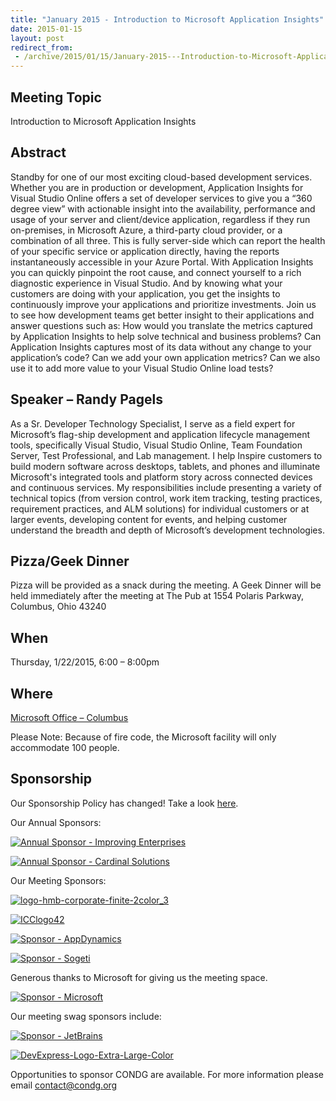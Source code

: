 ```yaml
---
title: "January 2015 - Introduction to Microsoft Application Insights"
date: 2015-01-15
layout: post
redirect_from:
 - /archive/2015/01/15/January-2015---Introduction-to-Microsoft-Application-Insights.aspx
---
```


## Meeting Topic

Introduction to Microsoft Application Insights

## Abstract

Standby for one of our most exciting cloud-based development services. Whether you are in production or development, Application Insights for Visual Studio Online offers a set of developer services to give you a “360 degree view” with actionable insight into the availability, performance and usage of your server and client/device application, regardless if they run on-premises, in Microsoft Azure, a third-party cloud provider, or a combination of all three. This is fully server-side which can report the health of your specific service or application directly, having the reports instantaneously accessible in your Azure Portal. With Application Insights you can quickly pinpoint the root cause, and connect yourself to a rich diagnostic experience in Visual Studio. And by knowing what your customers are doing with your application, you get the insights to continuously improve your applications and prioritize investments. Join us to see how development teams get better insight to their applications and answer questions such as: How would you translate the metrics captured by Application Insights to help solve technical and business problems? Can Application Insights captures most of its data without any change to your application’s code? Can we add your own application metrics? Can we also use it to add more value to your Visual Studio Online load tests?

## Speaker – Randy Pagels

As a Sr. Developer Technology Specialist, I serve as a field expert for Microsoft’s flag-ship development and application lifecycle management tools, specifically Visual Studio, Visual Studio Online, Team Foundation Server, Test Professional, and Lab management. I help Inspire customers to build modern software across desktops, tablets, and phones and illuminate Microsoft's integrated tools and platform story across connected devices and continuous services. My responsibilities include presenting a variety of technical topics (from version control, work item tracking, testing practices, requirement practices, and ALM solutions) for individual customers or at larger events, developing content for events, and helping customer understand the breadth and depth of Microsoft’s development technologies.

## Pizza/Geek Dinner

Pizza will be provided as a snack during the meeting. A Geek Dinner will be held immediately after the meeting at The Pub at 1554 Polaris Parkway,      
Columbus, Ohio 43240

## When

Thursday, 1/22/2015, 6:00 – 8:00pm

## Where

[Microsoft Office – Columbus](http://maps.google.com/maps?f=q&amp;hl=en&amp;q=8800+Lyra+Dr.+Columbus,+OH+43240&amp;om=1)

Please Note: Because of fire code, the Microsoft facility will only accommodate 100 people.

## Sponsorship

Our Sponsorship Policy has changed! Take a look [here](http://www.condg.org/documents/Sponsorship%20Policy.pdf).

Our Annual Sponsors:

[![Annual Sponsor - Improving Enterprises](http://condg.org/images/condg_org/Windows-Live-Writer/January-2013-Meeting-Announcement--_DBCD/clip_image0013_836cae65-6416-43f8-9634-cdf52c5f00a8.jpg "Annual Sponsor - Improving Enterprises")](http://www.improvingenterprises.com)

[![Annual Sponsor - Cardinal Solutions](http://condg.org/images/condg_org/Windows-Live-Writer/April-2013-Meeting-Announcement---MSMQ-a_B4CC/cardinal_color_tagline3_aa7a59d8-6af9-4071-a3c6-715999b671b0.jpg "Annual Sponsor - Cardinal Solutions")](http://www.cardinalsolutions.com)

Our Meeting Sponsors:

[![logo-hmb-corporate-finite-2color_3](http://condg.org/images/condg_org/WindowsLiveWriter/May2014MeetingAnnouncementRepositoryandS_123F5/logo-hmb-corporate-finite-2color_3_3.png "logo-hmb-corporate-finite-2color_3")](http://hmbnet.com)

[![ICClogo42](http://condg.org/images/condg_org/Windows-Live-Writer/February-2014-Meeting-Announcement_A431/ICClogo42_b3b8e796-874f-470b-b51a-669d5d2dcef0.jpg "ICClogo42")](http://www.icctechnology.com/)

[![Sponsor - AppDynamics](http://condg.org/images/condg_org/Windows-Live-Writer/January-2013-Meeting-Announcement--_DBCD/clip_image0053_2dcab694-3305-4217-bd01-3197dce29f31.png "Sponsor - AppDynamics")](http://www.appdynamics.com)

[![Sponsor - Sogeti](http://condg.org/images/condg_org/Windows-Live-Writer/January-2013-Meeting-Announcement--_DBCD/sogeticolor_small_thumb.gif "Sponsor - Sogeti")](http://us.sogeti.com)

Generous thanks to Microsoft for giving us the meeting space.

[![Sponsor - Microsoft](http://condg.org/images/condg_org/Windows-Live-Writer/January-2013-Meeting-Announcement--_DBCD/clip_image0063_017112b5-ebbc-4d6b-9105-9a99563d1af4.png "Sponsor - Microsoft")](http://www.microsoft.com)

Our meeting swag sponsors include:

[![Sponsor - JetBrains](http://condg.org/images/condg_org/Windows-Live-Writer/January-2013-Meeting-Announcement--_DBCD/clip_image0073_813519ba-ec40-4014-b290-0f59941c9ad2.gif "Sponsor - JetBrains")](http://www.jetbrains.com/)

[![DevExpress-Logo-Extra-Large-Color](http://condg.org/images/condg_org/WindowsLiveWriter/May2014MeetingAnnouncementRepositoryandS_123F5/DevExpress-Logo-Extra-Large-Color_thumb.png "DevExpress-Logo-Extra-Large-Color")](http://condg.org/images/condg_org/WindowsLiveWriter/May2014MeetingAnnouncementRepositoryandS_123F5/DevExpress-Logo-Extra-Large-Color_2.png)

Opportunities to sponsor CONDG are available. For more information please email [contact@condg.org](mailto:contact@condg.org)

